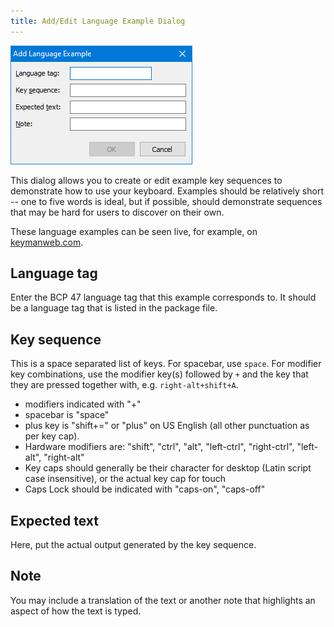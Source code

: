 ```yaml
---
title: Add/Edit Language Example Dialog
---
```


![Add/Edit Language Example dialog](/cdn/dev/img/developer/170/ui/frmEditLanguageExample.png)

This dialog allows you to create or edit example key sequences to demonstrate
how to use your keyboard. Examples should be relatively short -- one to five
words is ideal, but if possible, should demonstrate sequences that may be hard
for users to discover on their own.

These language examples can be seen live, for example, on
[keymanweb.com](https://keymanweb.com).

## Language tag

Enter the BCP 47 language tag that this example corresponds to. It should be a
language tag that is listed in the package file.

## Key sequence

This is a space separated list of keys. For spacebar, use `space`. For modifier
key combinations, use the modifier key(s) followed by `+` and the key that they
are pressed together with, e.g. `right-alt+shift+A`.

* modifiers indicated with "+"
* spacebar is "space"
* plus key is "shift+=" or "plus" on US English (all other punctuation as per
  key cap).
* Hardware modifiers are: "shift", "ctrl", "alt", "left-ctrl", "right-ctrl",
  "left-alt", "right-alt"
* Key caps should generally be their character for desktop (Latin script case
  insensitive), or the actual key cap for touch
* Caps Lock should be indicated with "caps-on", "caps-off"

## Expected text

Here, put the actual output generated by the key sequence.

## Note

You may include a translation of the text or another note that highlights an
aspect of how the text is typed.

